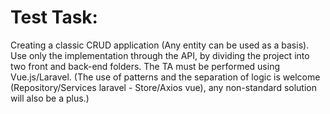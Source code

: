 # Test Task:
Creating a classic CRUD application (Any entity can be used as a basis). 
Use only the implementation through the API, by dividing the project into two front and back-end folders. 
The TA must be performed using Vue.js/Laravel. 
(The use of patterns and the separation of logic is welcome (Repository/Services laravel - Store/Axios vue), any non-standard solution will also be a plus.)
